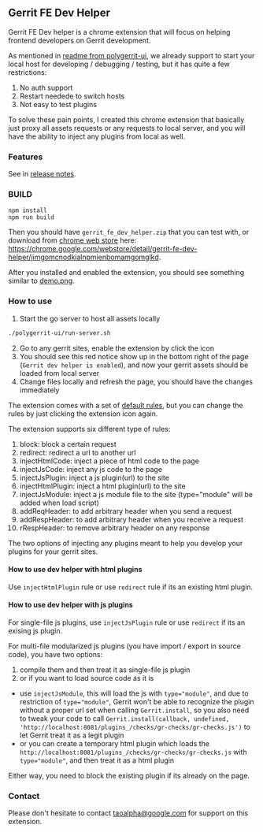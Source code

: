 ## Gerrit FE Dev Helper

Gerrit FE Dev helper is a chrome extension that will focus on helping frontend developers on Gerrit development.

As mentioned in [readme from polygerrit-ui](https://gerrit.googlesource.com/gerrit/+/refs/heads/master/polygerrit-ui/),
we already support to start your local host for developing / debugging / testing, but it has quite a few restrictions:

1. No auth support
2. Restart needede to switch hosts
3. Not easy to test plugins

To solve these pain points, I created this chrome extension that basically just proxy all assets requests or any requests to local server, and you will have the ability to inject any plugins from local as well.

### Features

See in [release notes](./release-notes.md).

### BUILD

```
npm install
npm run build
```

Then you should have `gerrit_fe_dev_helper.zip` that you can test with, or download from [chrome web store](https://chrome.google.com/webstore/category/extensions) here: https://chrome.google.com/webstore/detail/gerrit-fe-dev-helper/jimgomcnodkialnpmienbomamgomglkd.

After you installed and enabled the extension, you should see something similar to [demo.png](./demo.png).

### How to use

1. Start the go server to host all assets locally
```sh
./polygerrit-ui/run-server.sh
```
2. Go to any gerrit sites, enable the extension by click the icon
3. You should see this red notice show up in the bottom right of the page (`Gerrit dev helper is enabled`),
and now your gerrit assets should be loaded from local server
4. Change files locally and refresh the page, you should have the changes immediately

The extension comes with a set of [default rules](./data/rules.json),
but you can change the rules by just clicking the extension icon again.

The extension supports six different type of rules:
1. block: block a certain request
2. redirect: redirect a url to another url
3. injectHtmlCode: inject a piece of html code to the page
4. injectJsCode: inject any js code to the page
5. injectJsPlugin: inject a js plugin(url) to the site
6. injectHtmlPlugin: inject a html plugin(url) to the site
7. injectJsModule: inject a js module file to the site (type="module" will be added when load script)
8. addReqHeader: to add arbitrary header when you send a request
9. addRespHeader: to add arbitrary header when you receive a request
10. rRespHeader: to remove arbitrary header on any response

The two options of injecting any plugins meant to help you develop your plugins for your gerrit sites.

#### How to use dev helper with html plugins

Use `injectHtmlPlugin` rule or use `redirect` rule if its an existing html plugin.

#### How to use dev helper with js plugins

For single-file js plugins, use `injectJsPlugin` rule or use `redirect` if its an exising js plugin.

For multi-file modularized js plugins (you have import / export in source code), you have two options:

1. compile them and then treat it as single-file js plugin
2. or if you want to load source code as it is
  - use `injectJsModule`, this will load the js with `type="module"`, and due to restriction of `type="module"`, Gerrit won't be able to recognize the plugin without a proper url set when calling `Gerrit.install`, so you also need to tweak your code to call `Gerrit.install(callback, undefined, 'http://localhost:8081/plugins_/checks/gr-checks/gr-checks.js')` to let Gerrit treat it as a legit plugin
  - or you can create a temporary html plugin which loads the `http://localhost:8081/plugins_/checks/gr-checks/gr-checks.js` with `type="module"`, and then treat it as a html plugin

Either way, you need to block the existing plugin if its already on the page.

### Contact

Please don't hesitate to contact taoalpha@google.com for support on this extension.